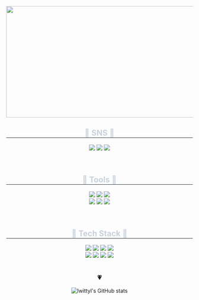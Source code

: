 <img src="https://postfiles.pstatic.net/MjAyNDAyMDhfMTMz/MDAxNzA3MzI1MjMxNTkx.KAf2iCjMG9bNdWEj2_LyjVb9vlKwwWMyLWNypoihHnAg.r5WHaWzPuLD3I_SmaMb1QKyi2fJ4OJ58BEXHT7h5O5gg.JPEG.mercury0502/tulip_wallpaper_mobile.jpg?type=w966" width="1000" height="300">
<br>
<div align="center">
    <h2 style="border-bottom: 1px solid #21262d; color: #c9d1d9;">🐤 SNS 🐤</h2>
    <div align="center">
      <a href="https://0witty0.tistory.com/" target="_blank"><img src="https://img.shields.io/badge/Tistory-ffdddd?style=flat-square&logo=Tistory&logoColor=white"/></a>
      <a href="https://www.instagram.com/_witty._0/" target="_blank"><img src="https://img.shields.io/badge/Instagram-ffe5dd?style=flat-square&logo=Instagram&logoColor=white"/></a>
      <a href="mailto:mercury0502@dgu.ac.kr"><img src="https://img.shields.io/badge/Gmail-ffeedd?style=flat-square&logo=Gmail&logoColor=white&link=mercury0502@dgu.ac.kr"/></a>
<br>
<br>
<br>
<div align="center">
    <h2 style="border-bottom: 1px solid #21262d; color: #c9d1d9;">🍒 Tools 🍒</h2>
    <div align="center">
      <img src="https://img.shields.io/badge/Notion-fff6dd?style=flat-square&logo=notion&logoColor=white"/></a>
      <img src="https://img.shields.io/badge/Slack-f6ffdd?style=flat-square&logo=slack&logoColor=white"/></a>
      <img src="https://img.shields.io/badge/Discord-eeffdd?style=flat-square&logo=discord&logoColor=white"/></a>
      <br>  
      <img src="https://img.shields.io/badge/Git-ddf6ff?style=flat-square&logo=Git&logoColor=white"/></a>
      <img src="https://img.shields.io/badge/Github-ddeeff?style=flat-square&logo=Github&logoColor=white"/></a>
      <img src="https://img.shields.io/badge/VSCode-dde5ff?style=flat-square&logo=visualstudiocode&logoColor=white"/></a>
    </div>
<br>
<br>
<div align="center">
    <h2 style="border-bottom: 1px solid #21262d; color: #c9d1d9;">🍊 Tech Stack 🍊</h2>
    <div align="center">
      <img src="https://img.shields.io/badge/Python-ddddff?style=flat-square&logo=Python&logoColor=white"/></a>
      <img src="https://img.shields.io/badge/C++-e5ddff?style=flat-square&logo=C++&logoColor=white"/></a>
      <img src="https://img.shields.io/badge/HTML5-ddddff?style=flat-square&logo=HTML5&logoColor=white"/></a>
        <img src="https://img.shields.io/badge/React-eeddff?style=flat-square&logo=React&logoColor=white"/></a>
      <br>
      <img src="https://img.shields.io/badge/Java-eeddff?style=flat-square&logo=Java&logoColor=white"/></a>
      <img src="https://img.shields.io/badge/C-f6ddff?style=flat-square&logo=C&logoColor=white"/></a>
      <img src="https://img.shields.io/badge/CSS-eeddff?style=flat-square&logo=CSS&logoColor=white"/></a>
        <img src="https://img.shields.io/badge/Javascript-eeddff?style=flat-square&logo=Javascript&logoColor=white"/></a>
      </div>
<br>
<h3 align="center">💗 </h3>

![lwittyl's GitHub stats](https://github-readme-stats.vercel.app/api?username=lwittyl&show_icons=true&theme=shadow_red)

</div>
